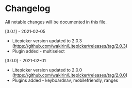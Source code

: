 # Changelog

All notable changes will be documented in this file.

[3.0.1] - 2021-02-05

- Litepicker version updated to 2.0.3 (https://github.com/wakirin/Litepicker/releases/tag/2.0.3)
- Plugin added - multiselect

[3.0.0] - 2021-02-01

- Litepicker version updated to 2.0.0 (https://github.com/wakirin/Litepicker/releases/tag/2.0.0)
- Plugins added - keyboardnav, mobilefriendly, ranges
